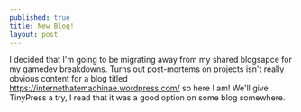 ```yaml
---
published: true
title: New Blog!
layout: post
---
```

I decided that I'm going to be migrating away from my shared blogsapce for my gamedev breakdowns. Turns out post-mortems on projects isn't really obvious content for a blog titled https://internethatemachinae.wordpress.com/ so here I am! We'll give TinyPress a try, I read that it was a good option on some blog somewhere.